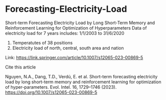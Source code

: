 # Forecasting-Electricity-Load
Short-term Forecasting Electricity Load by Long Short-Term Memory and Reinforcement Learning for Optimization of Hyperparameters
Data of electricity load for 7 years includes: 
1/1/2003 to 31/6/2020
1. Temperatutes of 38 positions 
2. Electricity load of north, central, south area and nation

Link: 
https://link.springer.com/article/10.1007/s12065-023-00869-5


Cite this article


Nguyen, N.A., Dang, T.D., Verdú, E. et al. Short-term forecasting electricity load by long short-term memory and reinforcement learning for optimization of hyper-parameters. Evol. Intel. 16, 1729–1746 (2023). https://doi.org/10.1007/s12065-023-00869-5
